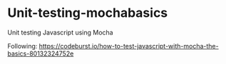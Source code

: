 # Unit-testing-mochabasics
Unit testing Javascript using Mocha 

Following:
https://codeburst.io/how-to-test-javascript-with-mocha-the-basics-80132324752e
